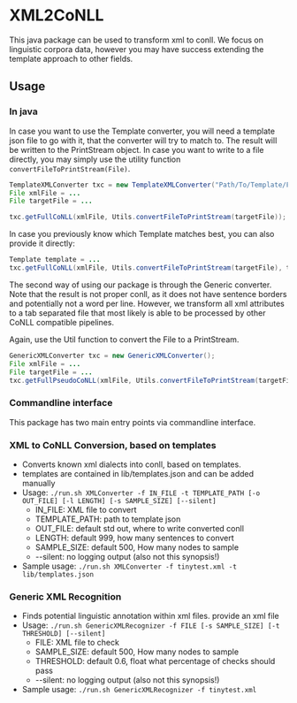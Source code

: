 # XML2CoNLL

This java package can be used to transform xml to conll. We focus on linguistic corpora data, however you may have success extending the template approach to other fields.

## Usage

### In java
In case you want to use the Template converter, you will need a template json file to go with it, that the converter
will try to match to.
The result will be written to the PrintStream object. In case you want to write to a file directly, you may simply use the utility function
`convertFileToPrintStream(File)`.

```java
TemplateXMLConverter txc = new TemplateXMLConverter("Path/To/Template/File");
File xmlFile = ...
File targetFile = ...

txc.getFullCoNLL(xmlFile, Utils.convertFileToPrintStream(targetFile));
```

In case you previously know which Template matches best, you can also provide it directly:


```java
Template template = ...
txc.getFullCoNLL(xmlFile, Utils.convertFileToPrintStream(targetFile), template);
```

The second way of using our package is through the Generic converter. Note that the result is not proper conll,
as it does not have sentence borders and potentially not a word per line. However, we transform all xml attributes
to a tab separated file that most likely is able to be processed by other CoNLL compatible pipelines.

Again, use the Util function to convert the File to a PrintStream.
```java
GenericXMLConverter txc = new GenericXMLConverter();
File xmlFile = ...
File targetFile = ...
txc.getFullPseudoCoNLL(xmlFile, Utils.convertFileToPrintStream(targetFile));
```

### Commandline interface

This package has two main entry points via commandline interface.

### XML to CoNLL Conversion, based on templates
* Converts known xml dialects into conll, based on templates.
* templates are contained in lib/templates.json and can be added manually
* Usage: `./run.sh XMLConverter -f IN_FILE -t TEMPLATE_PATH [-o OUT_FILE] [-l LENGTH] [-s SAMPLE_SIZE] [--silent]`
  * IN_FILE: XML file to convert
  * TEMPLATE_PATH: path to template json
  * OUT_FILE: default std out, where to write converted conll
  * LENGTH: default 999, how many sentences to convert
  * SAMPLE_SIZE: default 500, How many nodes to sample
  * --silent: no logging output (also not this synopsis!)
* Sample usage: `./run.sh XMLConverter -f tinytest.xml -t lib/templates.json`



### Generic XML Recognition
* Finds potential linguistic annotation within xml files. provide an xml file
* Usage: `./run.sh GenericXMLRecognizer -f FILE [-s SAMPLE_SIZE] [-t THRESHOLD] [--silent]`
  * FILE: XML file to check
  * SAMPLE_SIZE:  default 500, How many nodes to sample
  * THRESHOLD: default 0.6, float what percentage of checks should pass
  * --silent: no logging output (also not this synopsis!)
* Sample usage: `./run.sh GenericXMLRecognizer -f tinytest.xml`


